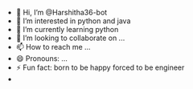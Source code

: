 - 👋 Hi, I’m @Harshitha36-bot
- 👀 I’m interested in python and java
- 🌱 I’m currently learning python 
- 💞️ I’m looking to collaborate on ...
- 📫 How to reach me ...
- 😄 Pronouns: ...
- ⚡ Fun fact: born to be happy forced to be engineer
- 

<!---
Harshitha36-bot/Harshitha36-bot is a ✨ special ✨ repository because its `README.md` (this file) appears on your GitHub profile.
You can click the Preview link to take a look at your changes.
--->
